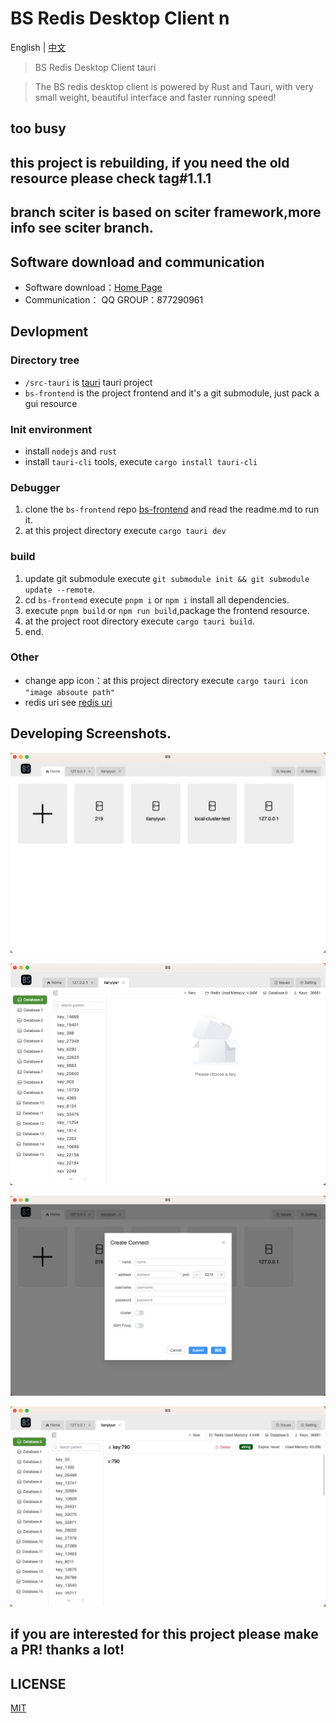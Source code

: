 # BS Redis Desktop Client n

English | [中文](./readme_cn.md)

> BS Redis Desktop Client tauri

> The BS redis desktop client is powered by Rust and Tauri, with very small weight, beautiful interface and faster
> running speed!

## too busy

## this project is rebuilding, if you need the old resource please check tag#1.1.1

## branch sciter is based on sciter framework,more info see sciter branch.

## Software download and communication

* Software download：[Home Page](http://bs.xsa.link)
* Communication： QQ GROUP：877290961

## Devlopment

### Directory tree

+ `/src-tauri` is  [tauri](https://tauri.studio/) tauri project
+ `bs-frontend` is the project frontend and it's a git submodule, just pack a gui resource

### Init environment

- install `nodejs` and `rust`
- install `tauri-cli` tools, execute `cargo install tauri-cli`

### Debugger

1. clone the `bs-frontend` repo [bs-frontend](https://github.com/fuyoo/bs-frontend.git) and read the readme.md to run
   it.
2. at this project directory execute `cargo tauri dev`

### build

1. update git submodule execute `git submodule init && git submodule update --remote`.
2. cd `bs-frontemd` execute `pnpm i` or `npm i` install all dependencies.
3. execute `pnpm build` or `npm run build`,package the frontend resource.
4. at the project root directory execute `cargo tauri build`.
5. end.

### Other

- change app icon：at this project directory execute `cargo tauri icon "image absoute path"`
- redis uri see [redis uri](./uri.md)

## Developing Screenshots.

![1](https://raw.githubusercontent.com/fuyoo/bs-redis-desktop-client/master/imgs/new/0.jpg)

![2](https://raw.githubusercontent.com/fuyoo/bs-redis-desktop-client/master/imgs/new/1.jpg)

![3](https://raw.githubusercontent.com/fuyoo/bs-redis-desktop-client/master/imgs/new/2.jpg)

![4](https://raw.githubusercontent.com/fuyoo/bs-redis-desktop-client/master/imgs/new/3.jpg)

## if you are interested for this project please make a PR! thanks a lot!

## LICENSE

[MIT](./LICENSE)
